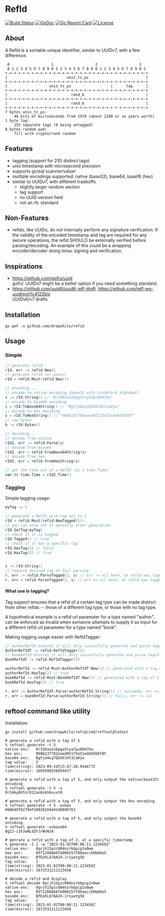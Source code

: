 RefId
=====

[![Build Status](https://github.com/dropwhile/refid/workflows/unit-tests/badge.svg)][1]
[![GoDoc](https://godoc.org/github.com/dropwhile/refid?status.png)][2]
[![Go Report Card](https://goreportcard.com/badge/dropwhile/refid)](https://goreportcard.com/report/dropwhile/refid)
[![License](https://img.shields.io/github/license/dropwhile/refid.svg)](https://github.com/dropwhile/refid/blob/master/LICENSE.md)

## About

A RefId is a sortable unique identifier, similar to UUIDv7, with a few difference.

```
 0                   1                   2                   3
 0 1 2 3 4 5 6 7 8 9 0 1 2 3 4 5 6 7 8 9 0 1 2 3 4 5 6 7 8 9 0 1
+-+-+-+-+-+-+-+-+-+-+-+-+-+-+-+-+-+-+-+-+-+-+-+-+-+-+-+-+-+-+-+-+
|                           unix_ts_µs                          |
+-+-+-+-+-+-+-+-+-+-+-+-+-+-+-+-+-+-+-+-+-+-+-+-+-+-+-+-+-+-+-+-+
|                   unix_ts_µs                  |      tag      |
+-+-+-+-+-+-+-+-+-+-+-+-+-+-+-+-+-+-+-+-+-+-+-+-+-+-+-+-+-+-+-+-+
|                             rand_b                            |
+-+-+-+-+-+-+-+-+-+-+-+-+-+-+-+-+-+-+-+-+-+-+-+-+-+-+-+-+-+-+-+-+
|                             rand_b                            |
+-+-+-+-+-+-+-+-+-+-+-+-+-+-+-+-+-+-+-+-+-+-+-+-+-+-+-+-+-+-+-+-+
7 bytes unix_ts_µs:
    48 bits of microseconds from 1970 (about 2280 or so years worth)
1 byte tag:
    255 separate tags (0 being untagged)
8 bytes random pad:
    fill with crypto/rand random
```

## Features

*   tagging (support for 255 distinct tags)
*   unix timestamp with microsecond precision
*   supports go/sql scanner/valuer
*   multiple encodings supported: native (base32), base64, base16 (hex)
*   similar to UUIDv7, with different tradeoffs
    *    slightly larger random section
    *    tag support
    *    no UUID version field
    *    not an rfc standard

## Non-Features

*   refids, like UUIDs, do not internally perform any signature verification.
    If the validity of the encoded timestamp and tag are required for any secure
    operations, the refid SHOULD be externally verified before parsing/decoding.
    An example of this could be a wrapping encoder/decoder doing hmac signing and verification.

## Inspirations

*   https://github.com/gofrs/uuid  
    gofrs' UUIDv7 might be a better option if you need something standard.
*   https://github.com/uuid6/uuid6-ietf-draft,
    https://github.com/ietf-wg-uuidrev/rfc4122bis  
    UUIDv6/v7 drafts

## Installation
```
go get -u github.com/dropwhile/refid
```

## Usage

### Simple
```go
// generate refid
rId, err := refid.New()
// generate refid (or panic)
rId = refid.Must(refid.New())

// encoding...
// encode to native encoding (base32 with Crockford alphabet)
s := rId.String() // "0r326xw2xbpga5tya7px89m7hw"
// encode to base64 encoding
s = rId.ToBase64String() // "BgYjd4Lq7QUXXlHt1CaHjw"
// encode to hex encoding
s = rId.ToHexString() // "0606237782eaed05175e51edd426878f"
// raw bytes
b := rId.Bytes()

// decoding...
// decode from native
rId2, err := refid.Parse(s)
// decode from base64
rId2, err = refid.FromBase64String(s)
// decode from hex
rId2, err = refid.FromHexString(s)

// get the time out of a RefId (as a time.Time)
var ts time.Time = rId2.Time()
```

### Tagging

Simple tagging usage:
```go
myTag := 2

// generate a RefId with tag set to 1
rId = refid.Must(refid.NewTagged(1))
// you can also set it manually after generation
rId.SetTag(myTag)
// check if it is tagged
rId.Tagged() // true
// check if it has a specific tag
rId.HasTag(1) // false
rId.HasTag(2) // true


s := rId.String()
// require desired tag or fail parsing
r, err := refid.ParseTagged(1, s) // err != nil here, as refid was tagged 2
r, err = refid.ParseTagged(2, s) // err == nil here, as refid was tagged 2
```

#### What use is tagging?

Tag support ensures that a refid of a certain tag type can be made distinct from other refids -- those of a different tag type, or those with no tag type.  

A hypothetical example is a refid url paramater for a type named "author", can be
enforced as invalid when someone attempts to supply it as input for a different
refid url parameter for a type named "book".

Making tagging usage easier with RefIdTagger:
```go
// AuthorRefId ensures it will only succesfully generate and parse tag=2 refids
AuthorRefIdT := refid.RefIdTagger(2)
// BookRefId ensures it will only succesfully generate and parse tag=3 refids
BookRefIdT := refid.RefIdTagger(3)

authorRefId := refid.Must(AuthorRefIdT.New()) // generated with a tag of 2
authorRefId.HasTag(2) // true
bookRefId := refid.Must(BookRefIdT.New()) // generated with a tag of 3
bookRefId.HasTag(3) // true

r, err := AuthorRefIdT.Parse(authorRefId.String()) // succeeds; err == nil
r, err = bookRefId.Parse(authorRefId.String()) // fails; err != nil
```

## reftool command like utility

Installation:
```
go install github.com/dropwhile/refid/cmd/reftool@latest
```

```
# generate a refid with a tag of 5
% reftool generate -t 5
native enc:   0r326xw2xbpga5tya7px89m7hw
hex enc:      0606237782eaed05175e51edd426878f
base64 enc:   BgYjd4Lq7QUXXlHt1CaHjw
tag value:    5
time(string): 2023-09-24T23:47:38.954477Z
time(micros): 1695599258954477

# generate a refid with a tag of 5, and only output the native(base32) encoding
% reftool generate -t 5 -o
0r34ky6h51r012an8skhbsvxt0

# generate a refid with a tag of 5, and only output the hex encoding
% reftool generate -t 5 -o=hex
060649f82794f10039169e91d0696763

# generate a refid with a tag of 5, and only output the base64 encoding
% reftool generate -o=base64
BgZJ-i1F2wALdZFJrWvNzA

# genrate a refid with a tag of 2, at a specific timestamp
% generate -t 2 -w "2023-01-01T00:00:11.123456Z"
native enc:   0qrjh15pzc004nzrkbpcp2v0wm
hex enc:      05f12884b6fb000257f89aeccb0b60e5
base64 enc:   BfEohLb7AAJX-Jrsywtg5Q
tag value:    2
time(string): 2023-01-01T00:00:11.123456Z
time(micros): 1672531211123456

# decode a refid and display
% reftool decode 0qrjh15pzc004nzrkbpcp2v0wm
native enc:   0qrjh15pzc004nzrkbpcp2v0wm
hex enc:      05f12884b6fb000257f89aeccb0b60e5
base64 enc:   BfEohLb7AAJX-Jrsywtg5Q
tag value:    2
time(string): 2023-01-01T00:00:11.123456Z
time(micros): 1672531211123456
```

[1]: https://github.com/dropwhile/refid/actions
[2]: https://godoc.org/github.com/dropwhile/refid
[3]: https://choosealicense.com/licenses/mit/
